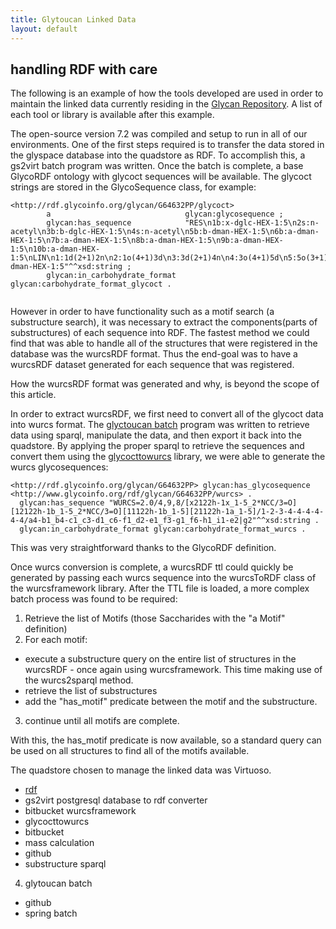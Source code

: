 ```yaml
---
title: Glytoucan Linked Data
layout: default
---
```


## handling RDF with care

The following is an example of how the tools developed are used in order to maintain the linked data currently residing in the [Glycan Repository](http://glytoucan.org).  A list of each tool or library is available after this example.

The open-source version 7.2 was compiled and setup to run in all of our environments.  One of the first steps required is to transfer the data stored in the glyspace database into the quadstore as RDF.  To accomplish this, a gs2virt batch program was written.  Once the batch is complete, a base GlycoRDF ontology with glycoct sequences will be available.  The glycoct strings are stored in the GlycoSequence class, for example:

```
<http://rdf.glycoinfo.org/glycan/G64632PP/glycoct>
        a                              glycan:glycosequence ;
        glycan:has_sequence            "RES\n1b:x-dglc-HEX-1:5\n2s:n-acetyl\n3b:b-dglc-HEX-1:5\n4s:n-acetyl\n5b:b-dman-HEX-1:5\n6b:a-dman-HEX-1:5\n7b:a-dman-HEX-1:5\n8b:a-dman-HEX-1:5\n9b:a-dman-HEX-1:5\n10b:a-dman-HEX-1:5\nLIN\n1:1d(2+1)2n\n2:1o(4+1)3d\n3:3d(2+1)4n\n4:3o(4+1)5d\n5:5o(3+1)6d\n6:6o(2+1)7d\n7:5o(6+1)8d\n8:8o(3+1)9d\n9:8o(6+1)10d\nUND\nUND1:100.0:100.0\nParentIDs:7|9\nSubtreeLinkageID1:o(2+1)d\nRES\n11b:a-dman-HEX-1:5"^^xsd:string ;
        glycan:in_carbohydrate_format  glycan:carbohydrate_format_glycoct .
        
```

However in order to have functionality such as a motif search (a substructure search), it was necessary to extract the components(parts of substructures) of each sequence into RDF.  The fastest method we could find that was able to handle all of the structures that were registered in the database was the wurcsRDF format.  Thus the end-goal was to have a wurcsRDF dataset generated for each sequence that was registered.

How the wurcsRDF format was generated and why, is beyond the scope of this article.

In order to extract wurcsRDF, we first need to convert all of the glycoct data into wurcs format.  The [glyctoucan batch](http://code.glytoucan.org/batch/) program was written to retrieve data using sparql, manipulate the data, and then export it back into the quadstore.  By applying the proper sparql to retrieve the sequences and convert them using the [glycocttowurcs](https://bitbucket.org/glycosw/glycocttowurcs) library, we were able to generate the wurcs glycosequences:

```
<http://rdf.glycoinfo.org/glycan/G64632PP> glycan:has_glycosequence <http://www.glycoinfo.org/rdf/glycan/G64632PP/wurcs> .
  glycan:has_sequence "WURCS=2.0/4,9,8/[x2122h-1x_1-5_2*NCC/3=O][12122h-1b_1-5_2*NCC/3=O][11122h-1b_1-5][21122h-1a_1-5]/1-2-3-4-4-4-4-4-4/a4-b1_b4-c1_c3-d1_c6-f1_d2-e1_f3-g1_f6-h1_i1-e2|g2"^^xsd:string .
  glycan:in_carbohydrate_format glycan:carbohydrate_format_wurcs .
```
This was very straightforward thanks to the GlycoRDF definition.

Once wurcs conversion is complete, a wurcsRDF ttl could quickly be generated by passing each wurcs sequence into the wurcsToRDF class of the wurcsframework library.
After the TTL file is loaded, a more complex batch process was found to be required:

1. Retrieve the list of Motifs (those Saccharides with the "a Motif" definition)
2. For each motif:
  * execute a substructure query on the entire list of structures in the wurcsRDF - once again using wurcsframework.  This time making use of the wurcs2sparql method.
  * retrieve the list of substructures
  * add the "has_motif" predicate between the motif and the substructure. 
3. continue until all motifs are complete.

With this, the has_motif predicate is now available, so a standard query can be used on all structures to find all of the motifs available.

The quadstore chosen to manage the linked data was Virtuoso.  
  * [rdf](ontology)
  * gs2virt postgresql database to rdf converter
  * bitbucket
  wurcsframework
  * glycocttowurcs
  * bitbucket
  * mass calculation
  * github
  * substructure sparql
4. glytoucan batch
  * github
  * spring batch